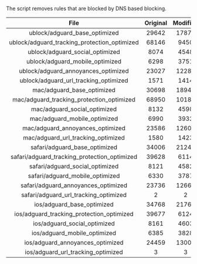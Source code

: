 The script removes rules that are blocked by DNS based blocking.


| File | Original | Modified |
|:----:|:-----:|:-----:|
| ublock/adguard_base_optimized | 29642 | 17876 |
| ublock/adguard_tracking_protection_optimized | 68146 | 9450 |
| ublock/adguard_social_optimized | 8074 | 4548 |
| ublock/adguard_mobile_optimized | 6298 | 3751 |
| ublock/adguard_annoyances_optimized | 23027 | 12289 |
| ublock/adguard_url_tracking_optimized | 1571 | 1414 |
| mac/adguard_base_optimized | 30698 | 18942 |
| mac/adguard_tracking_protection_optimized | 68950 | 10185 |
| mac/adguard_social_optimized | 8132 | 4598 |
| mac/adguard_mobile_optimized | 6990 | 3932 |
| mac/adguard_annoyances_optimized | 23586 | 12600 |
| mac/adguard_url_tracking_optimized | 1580 | 1423 |
| safari/adguard_base_optimized | 34006 | 21247 |
| safari/adguard_tracking_protection_optimized | 39628 | 6114 |
| safari/adguard_social_optimized | 8121 | 4582 |
| safari/adguard_mobile_optimized | 6330 | 3787 |
| safari/adguard_annoyances_optimized | 23736 | 12669 |
| safari/adguard_url_tracking_optimized | 2 | 2 |
| ios/adguard_base_optimized | 34768 | 21760 |
| ios/adguard_tracking_protection_optimized | 39677 | 6124 |
| ios/adguard_social_optimized | 8161 | 4603 |
| ios/adguard_mobile_optimized | 6385 | 3828 |
| ios/adguard_annoyances_optimized | 24459 | 13008 |
| ios/adguard_url_tracking_optimized | 3 | 3 |